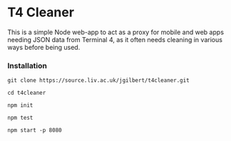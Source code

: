 # T4 Cleaner

This is a simple Node web-app to act as a proxy for mobile and web apps needing JSON data from Terminal 4, as it often needs cleaning in various ways before being used.

### Installation

    git clone https://source.liv.ac.uk/jgilbert/t4cleaner.git

    cd t4cleaner

    npm init

    npm test

    npm start -p 8080
